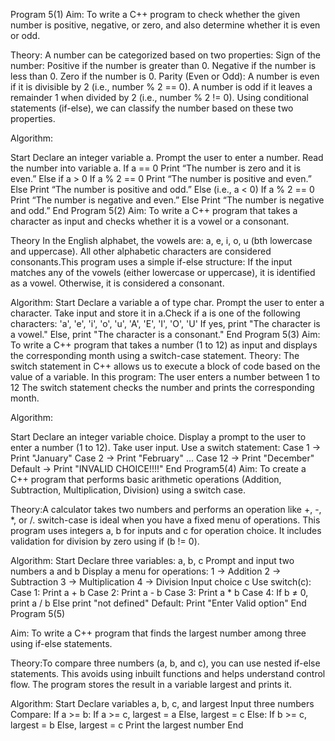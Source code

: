 Program 5(1)
 Aim:
To write a C++ program to check whether the given number is positive, negative, or zero, and also determine whether it is even or odd.

 Theory:
A number can be categorized based on two properties:
Sign of the number:
Positive if the number is greater than 0.
Negative if the number is less than 0.
Zero if the number is 0.
Parity (Even or Odd):
A number is even if it is divisible by 2 (i.e., number % 2 == 0).
A number is odd if it leaves a remainder 1 when divided by 2 (i.e., number % 2 != 0).
Using conditional statements (if-else), we can classify the number based on these two properties.


Algorithm:

Start
Declare an integer variable a.
Prompt the user to enter a number.
Read the number into variable a.
If a == 0
Print “The number is zero and it is even.”
Else if a > 0
If a % 2 == 0
Print “The number is positive and even.”
Else
Print “The number is positive and odd.”
Else (i.e., a < 0)
If a % 2 == 0
Print “The number is negative and even.”
Else
Print “The number is negative and odd.”
End
Program 5(2) 
Aim:
To write a C++ program that takes a character as input and checks whether it is a vowel or a consonant.

 Theory
In the English alphabet, the vowels are: a, e, i, o, u (bth lowercase and uppercase).
All other alphabetic characters are considered consonants.This program uses a simple if-else structure:
If the input matches any of the vowels (either lowercase or uppercase), it is identified as a vowel.
Otherwise, it is considered a consonant.

Algorithm:
Start
Declare a variable a of type char.
Prompt the user to enter a character.
Take input and store it in a.Check if a is one of the following characters: 'a', 'e', 'i', 'o', 'u', 'A', 'E', 'I', 'O', 'U'
If yes, print "The character is a vowel."
Else, print "The character is a consonant."
End
Program 5(3)
Aim:
To write a C++ program that takes a number (1 to 12) as input and displays the corresponding month using a switch-case statement.
Theory:
The switch statement in C++ allows us to execute a block of code based on the value of a variable.
In this program:
The user enters a number between 1 to 12
The switch statement checks the number and prints the corresponding month.


 Algorithm:

Start
Declare an integer variable choice.
Display a prompt to the user to enter a number (1 to 12).
Take user input.
Use a switch statement:
Case 1 → Print "January"
Case 2 → Print "February"
...
Case 12 → Print "December"
Default → Print "INVALID CHOICE!!!!"
End
Program5(4)
Aim:
To create a C++ program that performs basic arithmetic operations (Addition, Subtraction, Multiplication, Division) using a switch case.

Theory:A calculator takes two numbers and performs an operation like +, -, *, or /.
switch-case is ideal when you have a fixed menu of operations.
This program uses integers a, b for inputs and c for operation choice.
It includes validation for division by zero using if (b != 0).

Algorithm:
Start
Declare three variables: a, b, c
Prompt and input two numbers a and b
Display a menu for operations:
1 → Addition
2 → Subtraction
3 → Multiplication
4 → Division
Input choice c
Use switch(c):
Case 1: Print a + b
Case 2: Print a - b
Case 3: Print a * b
Case 4:
If b ≠ 0, print a / b
Else print "not defined"
Default: Print "Enter Valid option"
End
Program 5(5)

Aim:
To write a C++ program that finds the largest number among three using if-else statements.

 Theory:To compare three numbers (a, b, and c), you can use nested if-else statements.
This avoids using inbuilt functions and helps understand control flow.
The program stores the result in a variable largest and prints it.

 Algorithm:
Start
Declare variables a, b, c, and largest
Input three numbers
Compare:
If a >= b:
If a >= c, largest = a
Else, largest = c
Else:
If b >= c, largest = b
Else, largest = c
Print the largest number
End
